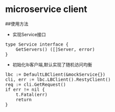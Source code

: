 # microservice client
##使用方法
* 实现Service接口
<pre>type Service interface {
	GetServers() ([]Server, error)
}</pre>
* 初始化lb客户端,默认实现了随机访问均衡
<pre>
lbc := DefaultLBClient(&mockService{})
cli, err := lbc.LBClient().RestyClient()
req := cli.GetRequest()
if err != nil {
    t.Fatal(err)
	return
}
</pre>